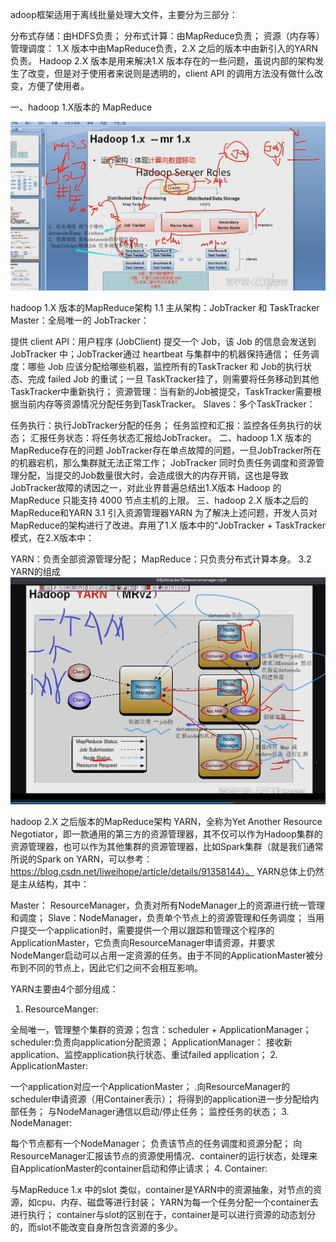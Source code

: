 
adoop框架适用于离线批量处理大文件，主要分为三部分：

分布式存储：由HDFS负责；
分布式计算：由MapReduce负责；
资源（内存等）管理调度： 1.X 版本中由MapReduce负责，2.X 之后的版本中由新引入的YARN负责。
Hadoop 2.X 版本是用来解决1.X 版本存在的一些问题，虽说内部的架构发生了改变，但是对于使用者来说则是透明的，client API 的调用方法没有做什么改变，方便了使用者。

一、hadoop 1.X版本的 MapReduce


![Image text](https://github.com/1367379258/BigDataEd/blob/master/hadoop/photo/Hadoop%201.x-mr1.x.jpg)

hadoop 1.X 版本的MapReduce架构
1.1 主从架构：JobTracker 和 TaskTracker
Master：全局唯一的 JobTracker：

提供 client API：用户程序 (JobClient) 提交一个 Job，该 Job 的信息会发送到 JobTracker 中；JobTracker通过 heartbeat 与集群中的机器保持通信；
任务调度：哪些 Job 应该分配给哪些机器，监控所有的TaskTracker 和 Job的执行状态、完成 failed Job 的重试；一旦 TaskTracker挂了，则需要将任务移动到其他TaskTracker中重新执行；
资源管理：当有新的Job被提交，TaskTracker需要根据当前内存等资源情况分配任务到TaskTracker。
Slaves：多个TaskTracker：

任务执行：执行JobTracker分配的任务；
任务监控和汇报：监控各任务执行的状态；
汇报任务状态：将任务状态汇报给JobTracker。
二、hadoop 1.X 版本的MapReduce存在的问题
JobTracker存在单点故障的问题，一旦JobTracker所在的机器宕机，那么集群就无法正常工作；
JobTracker 同时负责任务调度和资源管理分配，当提交的Job数量很大时，会造成很大的内存开销，这也是导致JobTracker故障的诱因之一，对此业界普遍总结出1.X版本 Hadoop 的 MapReduce 只能支持 4000 节点主机的上限。
三、hadoop 2.X 版本之后的MapReduce和YARN
3.1 引入资源管理器YARN
为了解决上述问题，开发人员对MapReduce的架构进行了改进。弃用了1.X 版本中的“JobTracker + TaskTracker模式，在2.X版本中：

YARN：负责全部资源管理分配；
MapReduce：只负责分布式计算本身。
3.2 YARN的组成
![Image text](https://github.com/1367379258/BigDataEd/blob/master/hadoop/photo/Hadoop_MRV2.jpg)

hadoop 2.X 之后版本的MapReduce架构
YARN，全称为Yet Another Resource Negotiator，即一款通用的第三方的资源管理器，其不仅可以作为Hadoop集群的资源管理器，也可以作为其他集群的资源管理器，比如Spark集群（就是我们通常所说的Spark on YARN，可以参考：https://blog.csdn.net/liweihope/article/details/91358144）。
YARN总体上仍然是主从结构，其中：

Master： ResourceManager，负责对所有NodeManager上的资源进行统一管理和调度；
Slave：NodeManager，负责单个节点上的资源管理和任务调度；
当用户提交一个application时，需要提供一个用以跟踪和管理这个程序的ApplicationMaster，它负责向ResourceManager申请资源，并要求NodeManger启动可以占用一定资源的任务。由于不同的ApplicationMaster被分布到不同的节点上，因此它们之间不会相互影响。

YARN主要由4个部分组成：
1. ResourceManger:

全局唯一，管理整个集群的资源；包含：scheduler + ApplicationManager；
scheduler:负责向application分配资源；
ApplicationManager： 接收新application、监控application执行状态、重试failed application；
2. ApplicationMaster:

一个application对应一个ApplicationMaster；
.向ResourceManager的scheduler申请资源（用Container表示）；
将得到的application进一步分配给内部任务；
与NodeManager通信以启动/停止任务；
监控任务的状态；
3. NodeManager:

每个节点都有一个NodeManager；
负责该节点的任务调度和资源分配；
向ResourceManager汇报该节点的资源使用情况、container的运行状态，处理来自ApplicationMaster的container启动和停止请求；
4. Container:

与MapReduce 1.x 中的slot 类似，container是YARN中的资源抽象，对节点的资源，如cpu、内存、磁盘等进行封装；
YARN为每一个任务分配一个container去进行执行；
container与slot的区别在于，container是可以进行资源的动态划分的，而slot不能改变自身所包含资源的多少。
